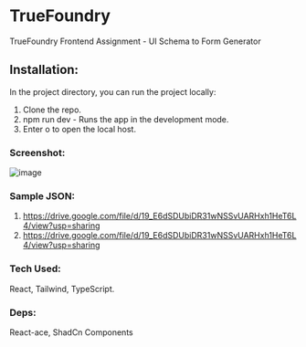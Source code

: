 # TrueFoundry
 TrueFoundry Frontend Assignment - UI Schema to Form Generator

## Installation:
In the project directory, you can run the project locally:
1. Clone the repo.
2. npm run dev - Runs the app in the development mode.
3. Enter o to open the local host.
   
### Screenshot:
 ![image](https://github.com/samyak-max/Frontend-Assignment-TrueFoundry/assets/76250685/d4cff327-336d-4914-a58d-e1c89a7bace8)

### Sample JSON:
1. https://drive.google.com/file/d/19_E6dSDUbiDR31wNSSvUARHxh1HeT6L4/view?usp=sharing
2. https://drive.google.com/file/d/19_E6dSDUbiDR31wNSSvUARHxh1HeT6L4/view?usp=sharing

### Tech Used: 
React, Tailwind, TypeScript.

### Deps:
React-ace, ShadCn Components
